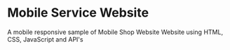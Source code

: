 # Mobile Service Website
 A mobile responsive sample of Mobile Shop Website Website using HTML, CSS, JavaScript and API's

